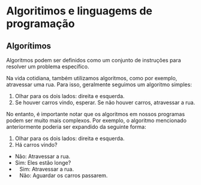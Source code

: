 # Algoritimos e linguagems de programação

## Algorítimos
Algoritmos podem ser definidos como um conjunto de instruções para resolver um problema específico.

Na vida cotidiana, também utilizamos algoritmos, como por exemplo, atravessar uma rua. Para isso, geralmente seguimos um algoritmo simples:

1. Olhar para os dois lados: direita e esquerda.
2. Se houver carros vindo, esperar. Se não houver carros, atravessar a rua.

No entanto, é importante notar que os algoritmos em nossos programas podem ser muito mais complexos. Por exemplo, o algoritmo mencionado anteriormente poderia ser expandido da seguinte forma:

1. Olhar para os dois lados: direita e esquerda.
2. Há carros vindo?
+ Não: Atravessar a rua.
+ Sim: Eles estão longe?
+ &nbsp;&nbsp;&nbsp;Sim: Atravessar a rua.
+ &nbsp;&nbsp;&nbsp;Não: Aguardar os carros passarem.
